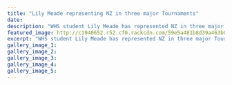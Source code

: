 ```yaml
---
title: "Lily Meade representing NZ in three major Tournaments"
date: 
description: "WHS student Lily Meade has represented NZ in three major Tournaments this year plus had awesome results in the Water Ski Nationals..."
featured_image: http://c1940652.r52.cf0.rackcdn.com/59e5a481b8d39a463b0003e2/lily-meade-water-skiing.jpg
excerpt: "WHS student Lily Meade has represented NZ in three major Tournaments this year plus had  awesome results in the Water Ski Nationals held over Easter at Lake Karapiro."
gallery_image_1: 
gallery_image_2: 
gallery_image_3: 
gallery_image_4: 
gallery_image_5: 
---
```

